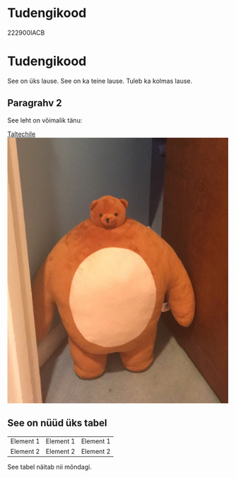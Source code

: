 
<html>
<head>
<title>Vahva lehekülg</title>
</head>
<body>

<h1>Tudengikood</h1>
<p>222900IACB</p>
  
<h1>Tudengikood</h1>
<p>See on üks lause. See on ka teine lause. Tuleb ka kolmas lause.</p>
  
<h2>Paragrahv 2</h2>
<p>See leht on võimalik tänu:</p>  
<a href="https://taltech.ee/">Taltechile</a>  
  
<img src="27kj2r.jpg" width="500" height="600">


<body>

<h2>See on nüüd üks tabel</h2>

<table style="width:100%">
  <tr>
    <td>Element 1</td>
    <td>Element 1</td>
    <td>Element 1</td>
  </tr>
  <tr>
    <td>Element 2</td>
    <td>Element 2</td>
    <td>Element 2</td>
  </tr>
</table>

<p>See tabel näitab nii mõndagi.</p>

</body>
</html>
